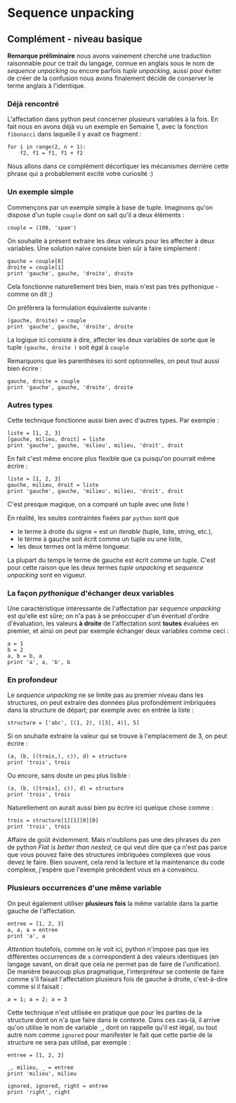 
# Sequence unpacking

## Complément - niveau basique

**Remarque préliminaire** nous avons vainement cherché une traduction
raisonnable pour ce trait du langage, connue en anglais sous le nom de *sequence
unpacking* ou encore parfois *tuple unpacking*, aussi pour éviter de créer de la
confusion nous avons finalement décidé de conserver le terme anglais à
l'identique.

### Déjà rencontré

L'affectation dans python peut concerner plusieurs variables à la fois. En fait
nous en avons déjà vu un exemple en Semaine 1, avec la fonction `fibonacci` dans
laquelle il y avait ce fragment&nbsp;:

    for i in range(2, n + 1):
        f2, f1 = f1, f1 + f2

Nous allons dans ce complément décortiquer les mécanismes derrière cette phrase
qui a probablement excité votre curiosité :)

### Un exemple simple

Commençons par un exemple simple à base de tuple. Imaginons qu'on dispose d'un
tuple `couple` dont on sait qu'il a deux éléments&nbsp;:


    couple = (100, 'spam')

On souhaite à présent extraire les deux valeurs pour les affecter à deux
variables. Une solution naïve consiste bien sûr à faire simplement&nbsp;:


    gauche = couple[0]
    droite = couple[1]
    print 'gauche', gauche, 'droite', droite

Cela fonctionne naturellement très bien, mais n'est pas très pythonique - comme
on dit ;)

On préfèrera la formulation équivalente suivante&nbsp;:


    (gauche, droite) = couple
    print 'gauche', gauche, 'droite', droite

La logique ici consiste à dire, affecter les deux variables de sorte que le
tuple `(gauche, droite )` soit égal à `couple`

Remarquons que les parenthèses ici sont optionnelles, on peut tout aussi bien
écrire&nbsp;:


    gauche, droite = couple
    print 'gauche', gauche, 'droite', droite

### Autres types

Cette technique fonctionne aussi bien avec d'autres types. Par exemple&nbsp;:


    liste = [1, 2, 3]
    [gauche, milieu, droit] = liste
    print 'gauche', gauche, 'milieu', milieu, 'droit', droit

En fait c'est même encore plus flexible que ça puisqu'on pourrait même
écrire&nbsp;:


    liste = [1, 2, 3]
    gauche, milieu, droit = liste
    print 'gauche', gauche, 'milieu', milieu, 'droit', droit

C'est presque magique, on a comparé un tuple avec une liste !

En réalité, les seules contraintes fixées par `python` sont que
 * le terme à droite du signe *=* est un *iterable* (tuple, liste, string,
etc.),
 * le terme à gauche soit écrit comme un tuple ou une liste,
 * les deux termes ont la même longueur.

La plupart du temps le terme de gauche est écrit comme un tuple. C'est pour
cette raison que les deux termes *tuple unpacking* et *sequence unpacking* sont
en vigueur.

### La façon *pythonique* d'échanger deux variables

Une caractéristique intéressante de l'affectation par *sequence unpacking* est
qu'elle est sûre; on n'a pas à se préoccuper d'un éventuel d'ordre d'évaluation,
les valeurs **à droite** de l'affectation sont **toutes** évaluées en premier,
et ainsi on peut par exemple échanger deux variables comme ceci&nbsp;:


    a = 1
    b = 2
    a, b = b, a
    print 'a', a, 'b', b

### En profondeur

Le *sequence unpacking* ne se limite pas au premier niveau dans les structures,
on peut extraire des données plus profondément imbriquées dans la structure de
départ; par exemple avec en entrée la liste&nbsp;:


    structure = ['abc', [(1, 2), ([3], 4)], 5]

Si on souhaite extraire la valeur qui se trouve à l'emplacement de 3, on peut
écrire&nbsp;:


    (a, (b, ((trois,), c)), d) = structure
    print 'trois', trois

Ou encore, sans doute un peu plus lisible&nbsp;:


    (a, (b, ([trois], c)), d) = structure
    print 'trois', trois

Naturellement on aurait aussi bien pu écrire ici quelque chose comme&nbsp;:


    trois = structure[1][1][0][0]
    print 'trois', trois

Affaire de goût évidemment. Mais n'oublions pas une des phrases du zen de python
$\textit{Flat is better than nested}$, ce qui veut dire que ça n'est pas parce
que vous pouvez faire des structures imbriquées complexes que vous devez le
faire. Bien souvent, cela rend la lecture et la maintenance du code complexe,
j'espère que l'exemple précédent vous en a convaincu.

### Plusieurs occurrences d'une même variable

On peut également utiliser **plusieurs fois** la même variable dans la partie
gauche de l'affectation.


    entree = [1, 2, 3]
    a, a, a = entree
    print 'a', a

*Attention* toutefois, comme on le voit ici, python n'impose pas que les
différentes occurrences de `a` correspondent à des valeurs identiques (en
langage savant, on dirait que cela ne permet pas de faire de l'unification). De
manière beaucoup plus pragmatique, l'interpréteur se contente de faire comme
s'il faisait l'affectation plusieurs fois de gauche à droite, c'est-à-dire comme
si il faisait&nbsp;:


    a = 1; a = 2; a = 3

Cette technique n'est utilisée en pratique que pour les parties de la structure
dont on n'a que faire dans le contexte. Dans ces cas-là, il arrive qu'on utilise
le nom de variable `_`, dont on rappelle qu'il est légal, ou tout autre nom
comme `ignored` pour manifester le fait que cette partie de la structure ne sera
pas utilisé, par exemple&nbsp;:


    entree = [1, 2, 3]
    
    _, milieu, _ = entree
    print 'milieu', milieu
    
    ignored, ignored, right = entree
    print 'right', right
